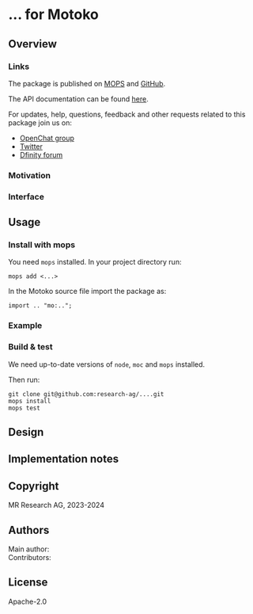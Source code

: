 # ... for Motoko

## Overview

### Links

The package is published on [MOPS](https://mops.one/...) and [GitHub](https://github.com/research-ag/...).

The API documentation can be found [here](https://mops.one/.../docs).

For updates, help, questions, feedback and other requests related to this package join us on:

* [OpenChat group](https://oc.app/2zyqk-iqaaa-aaaar-anmra-cai)
* [Twitter](https://twitter.com/mr_research_ag)
* [Dfinity forum](https://forum.dfinity.org/)

### Motivation

### Interface

## Usage

### Install with mops

You need `mops` installed. In your project directory run:
```
mops add <...>
```

In the Motoko source file import the package as:
```
import .. "mo:..";
```

### Example

### Build & test

We need up-to-date versions of `node`, `moc` and `mops` installed.

Then run:
```
git clone git@github.com:research-ag/....git
mops install
mops test
```

## Design

## Implementation notes

## Copyright

MR Research AG, 2023-2024
## Authors

Main author:\
Contributors:
## License 

Apache-2.0
